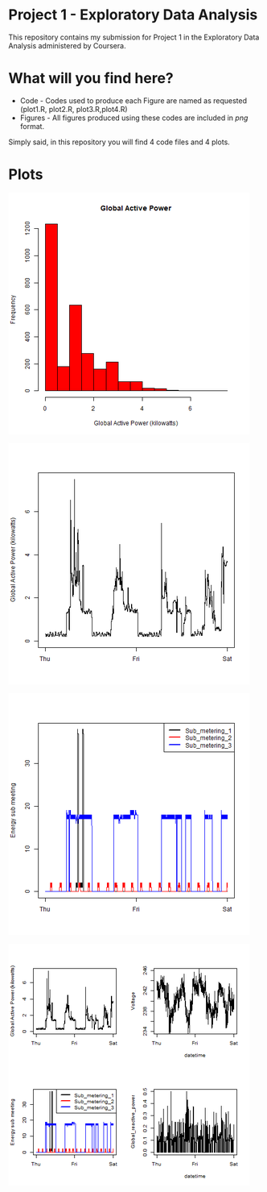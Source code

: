 # Project 1 - Exploratory Data Analysis
This repository contains my submission for Project 1 in the Exploratory Data Analysis administered by Coursera. 

# What will you find here?
* Code - Codes used to produce each Figure are named as requested (plot1.R, plot2.R, plot3.R,plot4.R)
* Figures - All figures produced using these codes are included in *png* format.

Simply said, in this repository you will find 4 code files and 4 plots. 

# Plots

![Plot 1](plot1.png)

![Plot 2](plot2.png)

![Plot 3](plot3.png)

![Plot 4](plot4.png)
